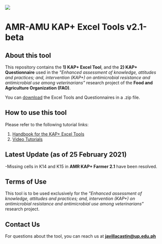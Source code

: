 ![](https://lh3.googleusercontent.com/zymGmC76aq5Ejpuw-p1TJxQjK4ntwtCcHGwDlj0EkdyVcKMqftBBx5sfefIWbFKwXkHYEk0QjJzft3j_81idLQMGFioVPWDo1lF044VzpExsa1Usl04LqO959qmZgqDyoLzNjV1u2FLCh70m-ywCt8YHSt_5NK6hqUE3-1aIVZawGfmzNT0TzOAwhNsPLhubf_QHCOHBw7dUD-kc2q60_Hei5Xo_fFIMUyZip0gvJajlKM6VdUZUFiJmLUeMdGQRZ6SIc0ymwew_hYRo_HuxDfTwyMR6HD-8dnMI1jUxLEMijpY8BvuRhVlzOQoYxH5e-mkxyj7OSkwHEj_cwe0nlGxjvCir6ZgB09nztnwq8ROuytFA-vehOeshZC7wFIo8-xI3so0Kz9dW9PWPI94jPm8d-kehcUyFvqWigh4jpu3QGrlZxUe26nmmqDn6VrTqZHve3bY2B7KBJzWCwL3M0LQ9kUPE7svquPIVRVUuWV83cyehyj7HQKM-1eRjFZ0535PIl263YRGt_ctdhatzX47IoMee9tonANRISj21Jzo6UwTLLqt5sdUHkE3p2ysbTP_rE9CTk7t91Eqf-DKBesIEb149uHAPLPezHU-2M2Np7nppz5OukxX7AyqOYXDfb225V6mMGASPVUqxQfz29RI5pt5z5I6GWQYqpScTtF7d9j4DhUwm3UZ84C21=w1326-h741-no?authuser=0)
# AMR-AMU KAP+ Excel Tools v2.1-beta 

## About this tool

This repository contains the **1) KAP+ Excel Tool**, and the **2) KAP+ Questionnaire** used in the *"Enhanced assessment of knowledge, attitudes and practices; and, intervention (KAP+) on antimicrobial resistance and antimicrobial use among veterinarians"* research project of the **Food and Agriculture Organization (FAO)**.

You can [download](https://codeload.github.com/JNAVillacastin/AMU-AMR-KAP-Excel-Tool-/zip/master) the Excel Tools and Questionnaires in a .zip file. 

## How to use this tool

Please refer to the following tutorial links: 

1. [Handbook for the KAP+ Excel Tools](https://jnavillacastin.github.io/AMU-AMR-KAP-Tool-Tutorial/)
2. [Video Tutorials](https://youtube.com/playlist?list=PLEiFamXMWPlZ_mTKf62Jfn_VdVryLcN3t)

## Latest Update (as of 25 February 2021)
-Missing cells in K14 and K15 in **AMR KAP+ Farmer 2.1** have been resolved. 

## Terms of Use

This tool is to be used exclusively for the *"Enhanced assessment of knowledge, attitudes and practices; and, intervention (KAP+) on antimicrobial resistance and antimicrobial use among veterinarians"* research project. 

## Contact Us

For questions about the tool, you can reach us at **javillacastin@up.edu.ph**

